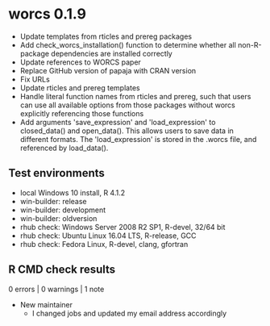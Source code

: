 # worcs 0.1.9

* Update templates from rticles and prereg packages
* Add check_worcs_installation() function to determine whether all non-R-package
  dependencies are installed correctly
* Update references to WORCS paper
* Replace GitHub version of papaja with CRAN version
* Fix URLs
* Update rticles and prereg templates
* Handle literal function names from rticles and prereg, such that users can use
  all available options from those packages without worcs explicitly referencing
  those functions
* Add arguments 'save_expression' and 'load_expression' to closed_data() and
  open_data(). This allows users to save data in different formats. 
  The 'load_expression' is stored in the .worcs file, and referenced by
  load_data().

## Test environments

* local Windows 10 install, R 4.1.2
* win-builder: release
* win-builder: development
* win-builder: oldversion
* rhub check: Windows Server 2008 R2 SP1, R-devel, 32/64 bit
* rhub check: Ubuntu Linux 16.04 LTS, R-release, GCC
* rhub check: Fedora Linux, R-devel, clang, gfortran

## R CMD check results

0 errors | 0 warnings | 1 note

* New maintainer
    + I changed jobs and updated my email address accordingly
